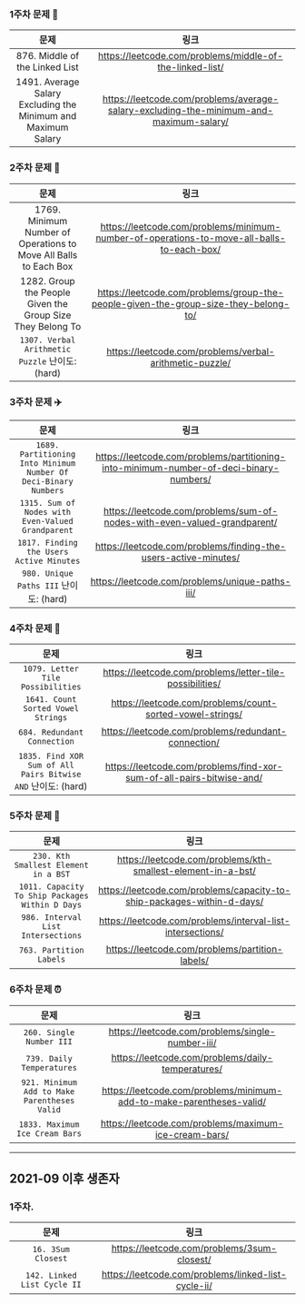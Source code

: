 ### 1주차 문제 💯
|문제|링크|
|:--:|:--:|
|876. Middle of the Linked List|https://leetcode.com/problems/middle-of-the-linked-list/|
|1491. Average Salary Excluding the Minimum and Maximum Salary|https://leetcode.com/problems/average-salary-excluding-the-minimum-and-maximum-salary/|

### 2주차 문제 🍎

|문제|링크|
|:--:|:--:|
|1769. Minimum Number of Operations to Move All Balls to Each Box |https://leetcode.com/problems/minimum-number-of-operations-to-move-all-balls-to-each-box/|
|1282. Group the People Given the Group Size They Belong To|https://leetcode.com/problems/group-the-people-given-the-group-size-they-belong-to/|
|`1307. Verbal Arithmetic Puzzle` 난이도: (hard) |https://leetcode.com/problems/verbal-arithmetic-puzzle/|

### 3주차 문제 ✈️

|문제|링크|
|:--:|:--:|
|`1689. Partitioning Into Minimum Number Of Deci-Binary Numbers`|https://leetcode.com/problems/partitioning-into-minimum-number-of-deci-binary-numbers/|
|`1315. Sum of Nodes with Even-Valued Grandparent`|https://leetcode.com/problems/sum-of-nodes-with-even-valued-grandparent/|
|`1817. Finding the Users Active Minutes`|https://leetcode.com/problems/finding-the-users-active-minutes/|
|`980. Unique Paths III` 난이도: (hard) |https://leetcode.com/problems/unique-paths-iii/|

### 4주차 문제 🍎
|문제|링크|
|:--:|:--:|
|`1079. Letter Tile Possibilities`|https://leetcode.com/problems/letter-tile-possibilities/|
|`1641. Count Sorted Vowel Strings`|https://leetcode.com/problems/count-sorted-vowel-strings/|
|`684. Redundant Connection`|https://leetcode.com/problems/redundant-connection/|
|`1835. Find XOR Sum of All Pairs Bitwise AND` 난이도: (hard) |https://leetcode.com/problems/find-xor-sum-of-all-pairs-bitwise-and/|

### 5주차 문제 🛁
|문제|링크|
|:--:|:--:|
|`230. Kth Smallest Element in a BST`|https://leetcode.com/problems/kth-smallest-element-in-a-bst/|
|`1011. Capacity To Ship Packages Within D Days`|https://leetcode.com/problems/capacity-to-ship-packages-within-d-days/|
|`986. Interval List Intersections`|https://leetcode.com/problems/interval-list-intersections/|
|`763. Partition Labels`|https://leetcode.com/problems/partition-labels/|


### 6주차 문제 ⏰
|문제|링크|
|:--:|:--:|
|`260. Single Number III`|https://leetcode.com/problems/single-number-iii/|
|`739. Daily Temperatures`|https://leetcode.com/problems/daily-temperatures/|
|`921. Minimum Add to Make Parentheses Valid`|https://leetcode.com/problems/minimum-add-to-make-parentheses-valid/|
|`1833. Maximum Ice Cream Bars`|https://leetcode.com/problems/maximum-ice-cream-bars/|
------
## 2021-09 이후 생존자 

### 1주차.
|문제|링크|
|:--:|:--:|
|`16. 3Sum Closest`|https://leetcode.com/problems/3sum-closest/|
|`142. Linked List Cycle II`|https://leetcode.com/problems/linked-list-cycle-ii/|
